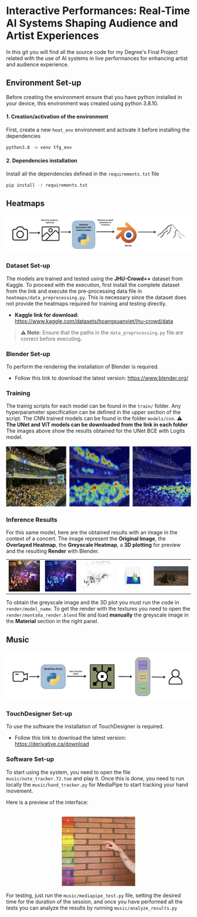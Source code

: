 # Interactive Performances: Real-Time AI Systems Shaping Audience and Artist Experiences
In this git you will find all the source code for my Degree's Final Project related with the use of AI systems in live performances for enhancing artist and audience experience.

## Environment Set-up
Before creating the environment ensure that you have python installed in your device, this environment was created using python 3.8.10.

#### 1. Creation/activation of the environment
First, create a new `heat_env` environment and activate it before installing the dependencies 
```bash
python3.8 -m venv tfg_env
```
#### 2. Dependencies installation 
Install all the dependencies defined in the `requirements.txt` file
```bash
pip install -r requirements.txt
```
## Heatmaps
<div align="center">
  <img src="assets/blender_pipeline.png" alt="System's Pipeline" width="700">
</div>

### Dataset Set-up

The models are trained and tested using the **JHU-Crowd++** dataset from Kaggle. To proceed with the execution, first install the complete dataset from the link and execute the pre-processing data file in `heatmaps/data_preprocessing.py`.
This is necessary since the dataset does not provide the heatmaps required for training and testing directly.


- **Kaggle link for download:** https://www.kaggle.com/datasets/hoangxuanviet/jhu-crowd/data  

> **⚠️ Note:** Ensure that the paths in the `data_preprocessing.py` file are correct before executing.

### Blender Set-up 
To perform the rendering the installation of Blender is required. 
- Follow this link to download the latest version: https://www.blender.org/


### Training
The trainig scripts for each model can be found in the `train/` folder. Any hyperparameter specification can be defined in the upper section of the script. The CNN trained models can be found in the folder `models/cnn`. ⚠️ **The UNet and ViT models can be downloaded from the link in each folder** The images above show the results obtained for the UNet BCE with Logits model. <br><br>
![UNet BCE with Logits training results](assets/training_bce_unet.png "UNet BCE with Logits training results")

### Inference Results
For this same model, here are the obtained results with an image in the context of a concert. The image represent the **Original Image**, the **Overlayed Heatmap**, the **Greyscale Heatmap**, a **3D plotting** for preview and the resulting **Render** with Blender.
<table style="width:100%; border: none;">
  <tr>
    <td style="border: none; text-align:center;">
      <img src="assets/stand.jpg" alt="Original image" width="180">
    </td>
    <td style="border: none; text-align:center;">
      <img src="assets/heatmap_overlay_unet_bce.png" alt="Overlayed Heatmap" width="180">
    </td>
    <td style="border: none; text-align:center;">
      <img src="assets/heatmap_pure_grayscale_unet_bce.png" alt="Greyscale Heatmap" width="180">
    </td>
    <td style="border: none; text-align:center;">
      <img src="assets/3d_rotation_unet_bce.gif" alt="Preview" width="180">
    </td>
    <td style="border: none; text-align:center;">
      <img src="assets/stand_render.png" alt="Render" width="200">
    </td>
  </tr>
</table>

To obtain the greyscale image and the 3D plot you must run the code in `render/model_name`. To get the render with the textures you need to open the `render/montaña_render.blend` file and load **manually** the greyscale image in the **Material** section in the right panel. 

## Music
<div align="center">
  <img src="assets/touchdesigner_pipeline.png" alt="System's Pipeline" width="700">
</div>

### TouchDesigner Set-up
To use the software the installation of TouchDesigner is required. 
- Follow this link to download the latest version: https://derivative.ca/download

### Software Set-up
To start using the system, you need to open the file `music/note_tracker.72.toe` and play it. Once this is done, you need to run locally the `music/hand_tracker.py` for MediaPipe to start tracking your hand movement.

Here is a preview of the interface: <br><br>
<div align="center">
  <img src="assets/touchdesigner_interaction.png" alt="TouchDesigner Interaction" width="200">
</div>

For testing, just run the `music/mediapipe_test.py` file, setting the desired time for the duration of the session, and once you have performed all the tests you can analyze the results by running `music/analyze_results.py` 



